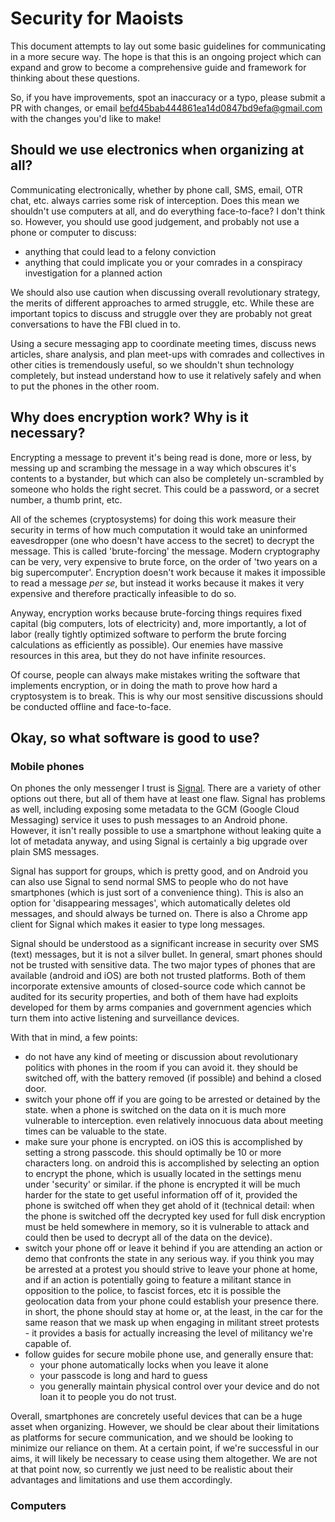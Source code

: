 # Security for Maoists

This document attempts to lay out some basic guidelines for communicating in
a more secure way. The hope is that this is an ongoing project which can
expand and grow to become a comprehensive guide and framework for thinking
about these questions.

So, if you have improvements, spot an inaccuracy or a typo, please submit
a PR with changes, or email befd45bab444861ea14d0847bd9efa@gmail.com with
the changes you'd like to make!

## Should we use electronics when organizing at all?

Communicating electronically, whether by phone call, SMS, email, OTR chat,
etc. always carries some risk of interception. Does this mean we shouldn't
use computers at all, and do everything face-to-face? I don't think so.
However, you should use good judgement, and probably not use a phone or
computer to discuss:

- anything that could lead to a felony conviction
- anything that could implicate you or your comrades in a conspiracy investigation for
  a planned action

We should also use caution when discussing overall revolutionary strategy,
the merits of different approaches to armed struggle, etc. While these are
important topics to discuss and struggle over they are probably not great
conversations to have the FBI clued in to.

Using a secure messaging app to coordinate meeting times, discuss news
articles, share analysis, and plan meet-ups with comrades and collectives
in other cities is tremendously useful, so we shouldn't shun technology
completely, but instead understand how to use it relatively safely and
when to put the phones in the other room. 

## Why does encryption work? Why is it necessary?

Encrypting a message to prevent it's being read is done, more or less, by
messing up and scrambing the message in a way which obscures it's contents
to a bystander, but which can also be completely un-scrambled by someone
who holds the right secret. This could be a password, or a secret number,
a thumb print, etc.

All of the schemes (cryptosystems) for doing this work measure their
security in terms of how much computation it would take an uninformed
eavesdropper (one who doesn't have access to the secret) to decrypt the
message. This is called 'brute-forcing' the message. Modern cryptography can be
very, very expensive to brute force, on the order of 'two years on a big
supercomputer'. Encryption doesn't work because it makes it impossible to
read a message *per se*, but instead it works because it makes it very
expensive and therefore practically infeasible to do so.

Anyway, encryption works because brute-forcing things requires fixed
capital (big computers, lots of electricity) and, more importantly, a lot
of labor (really tightly optimized software to perform the brute forcing
calculations as efficiently as possible). Our enemies have massive
resources in this area, but they do not have infinite resources. 

Of course, people can always make mistakes writing the software that
implements encryption, or in doing the math to prove how hard
a cryptosystem is to break. This is why our most sensitive discussions
should be conducted offline and face-to-face.

## Okay, so what software is good to use?

### Mobile phones

On phones the only messenger I trust is
[Signal](https://whispersystems.org/). There are a variety of other options
out there, but all of them have at least one flaw. Signal has problems as well,
including exposing some metadata to the GCM (Google Cloud Messaging)
service it uses to push messages to an Android phone. However, it isn't
really possible to use a smartphone without leaking quite a lot of
metadata anyway, and using Signal is certainly a big upgrade over plain
SMS messages.

Signal has support for groups, which is pretty good, and on Android you
can also use Signal to send normal SMS to people who do not have
smartphones (which is just sort of a convenience thing). This is also an
option for 'disappearing messages', which automatically deletes old
messages, and should always be turned on. There is also a Chrome app
client for Signal which makes it easier to type long messages.

Signal should be understood as a significant increase in security over 
SMS (text) messages, but it is not a silver bullet. In general, smart
phones should not be trusted with sensitive data. The two major types
of phones that are available (android and iOS) are both not trusted platforms.
Both of them incorporate extensive amounts of closed-source code which
cannot be audited for its security properties, and both of them have had
exploits developed for them by arms companies and government agencies 
which turn them into active listening and surveillance devices.

With that in mind, a few points:

- do not have any kind of meeting or discussion about revolutionary
politics with phones in the room if you can avoid it. they should be 
switched off, with the
battery removed (if possible) and behind a closed door.
- switch your phone off if you are going to be arrested or detained
by the state. when a phone is switched on the data on it is much 
more vulnerable to interception. even relatively
innocuous data about meeting times can be valuable to the state.
- make sure your phone is encrypted. on iOS this is accomplished by 
setting a strong passcode. this should optimally be 10 or more characters long.
on android this is accomplished by selecting an option to encrypt the
phone, which is usually located in the settings menu under 'security' or
similar. if the phone is encrypted it will be much harder for the state
to get useful information off of it, provided the phone is switched off
when they get ahold of it (technical detail: when the phone is switched off
the decrypted key used for full disk encryption must be held somewhere in memory,
so it is vulnerable to attack and could then be used to decrypt all of the
data on the device).
- switch your phone off or leave it behind if you are attending an action 
or demo that confronts the state in any serious way. if you think you may
be arrested at a protest you should strive to leave your phone at home, and
if an action is potentially going to feature a militant stance in opposition
to the police, to fascist forces, etc it is possible the geolocation data from
your phone could establish your presence there. in short, the phone should stay
at home or, at the least, in the car for the same reason that we mask up when
engaging in militant street protests - it provides a basis for actually
increasing the level of militancy we're capable of.
- follow guides for secure mobile phone use, and generally ensure that:
	- your phone automatically locks when you leave it alone
	- your passcode is long and hard to guess
	- you generally maintain physical control over your device and do not
	loan it to people you do not trust.
	
Overall, smartphones are concretely useful devices that can be a huge asset when
organizing. However, we should be clear about their limitations as platforms for
secure communication, and we should be looking to minimize our reliance on them.
At a certain point, if we're successful in our aims, it will likely be necessary
to cease using them altogether. We are not at that point now, so currently we just
need to be realistic about their advantages and limitations and use them accordingly.

### Computers
